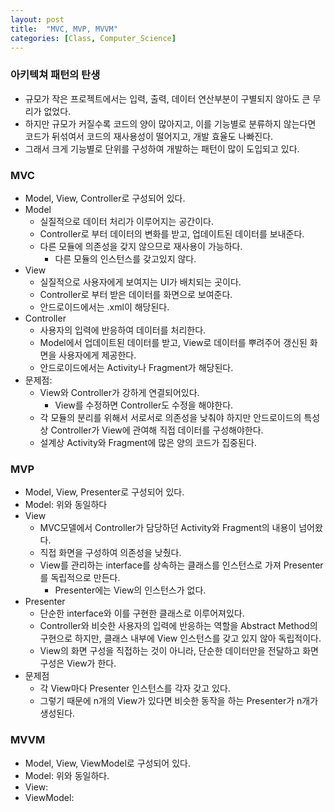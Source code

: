 ```yaml
---
layout: post
title:  "MVC, MVP, MVVM"
categories: [Class, Computer_Science]
---
```


### 아키텍쳐 패턴의 탄생
- 규모가 작은 프로젝트에서는 입력, 출력, 데이터 연산부분이 구별되지 않아도 큰 무리가 없었다.
- 하지만 규모가 커질수록 코드의 양이 많아지고, 이를 기능별로 분류하지 않는다면 코드가 뒤섞여서 코드의 재사용성이 떨어지고, 개발 효율도 나빠진다.
- 그래서 크게 기능별로 단위를 구성하여 개발하는 패턴이 많이 도입되고 있다.

### MVC
- Model, View, Controller로 구성되어 있다.
- Model
  - 실질적으로 데이터 처리가 이루어지는 공간이다.
  - Controller로 부터 데이터의 변화를 받고, 업데이트된 데이터를 보내준다.
  - 다른 모듈에 의존성을 갖지 않으므로 재사용이 가능하다.
    - 다른 모듈의 인스턴스를 갖고있지 않다.
- View
  - 실질적으로 사용자에게 보여지는 UI가 배치되는 곳이다.
  - Controller로 부터 받은 데이터를 화면으로 보여준다.
  - 안드로이드에서는 .xml이 해당된다.
- Controller
  - 사용자의 입력에 반응하여 데이터를 처리한다.
  - Model에서 업데이트된 데이터를 받고, View로 데이터를 뿌려주어 갱신된 화면을 사용자에게 제공한다.
  - 안드로이드에서는 Activity나 Fragment가 해당된다.
- 문제점:
  - View와 Controller가 강하게 연결되어있다.
    - View를 수정하면 Controller도 수정을 해야한다.
  - 각 모듈의 분리를 위해서 서로서로 의존성을 낮춰야 하지만 안드로이드의 특성상 Controller가 View에 관여해 직접 데이터를 구성해야한다.
  - 설계상 Activity와 Fragment에 많은 양의 코드가 집중된다.

### MVP
- Model, View, Presenter로 구성되어 있다.
- Model: 위와 동일하다
- View
  - MVC모델에서 Controller가 담당하던 Activity와 Fragment의 내용이 넘어왔다.
  - 직접 화면을 구성하여 의존성을 낮췄다.
  - View를 관리하는 interface를 상속하는 클래스를 인스턴스로 가져 Presenter를 독립적으로 만든다.
    - Presenter에는 View의 인스턴스가 없다.
- Presenter
  - 단순한 interface와 이를 구현한 클래스로 이루어져있다.
  - Controller와 비슷한 사용자의 입력에 반응하는 역할을 Abstract Method의 구현으로 하지만, 클래스 내부에 View 인스턴스를 갖고 있지 않아 독립적이다.
  - View의 화면 구성을 직접하는 것이 아니라, 단순한 데이터만을 전달하고 화면 구성은 View가 한다.
- 문제점
  - 각 View마다 Presenter 인스턴스를 각자 갖고 있다.
  - 그렇기 때문에 n개의 View가 있다면 비슷한 동작을 하는 Presenter가 n개가 생성된다.

### MVVM
- Model, View, ViewModel로 구성되어 있다.
- Model: 위와 동일하다.
- View:
- ViewModel: 
